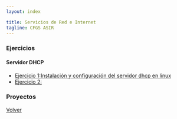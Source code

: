 ```yaml
---
layout: index

title: Servicios de Red e Internet
tagline: CFGS ASIR
---
```


### Ejercicios
#### Servidor DHCP
* [Ejercicio 1:Instalación y configuración del servidor dhcp en linux](e_dhcp_1)
* [Ejercicio 2:](e_dhcp_2)

### Proyectos


[Volver](http://josedom24.github.io)
